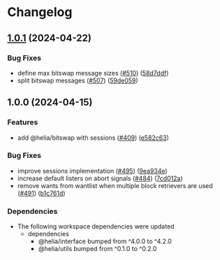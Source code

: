 # Changelog

## [1.0.1](https://github.com/ipfs/helia/compare/bitswap-v1.0.0...bitswap-v1.0.1) (2024-04-22)


### Bug Fixes

* define max bitswap message sizes ([#510](https://github.com/ipfs/helia/issues/510)) ([58d7ddf](https://github.com/ipfs/helia/commit/58d7ddf19cd965a8a5cc1d8148fa073a6b44d8ae))
* split bitswap messages ([#507](https://github.com/ipfs/helia/issues/507)) ([59de059](https://github.com/ipfs/helia/commit/59de0599367c828998069ac37dc93e10ddb565a1))

## 1.0.0 (2024-04-15)


### Features

* add @helia/bitswap with sessions ([#409](https://github.com/ipfs/helia/issues/409)) ([e582c63](https://github.com/ipfs/helia/commit/e582c63ca296c789312f5fcf5e3e18f267f74c03))


### Bug Fixes

* improve sessions implementation ([#495](https://github.com/ipfs/helia/issues/495)) ([9ea934e](https://github.com/ipfs/helia/commit/9ea934ed7208e87c28bc65e9090bdedf66ceeffd))
* increase default listers on abort signals ([#484](https://github.com/ipfs/helia/issues/484)) ([7cd012a](https://github.com/ipfs/helia/commit/7cd012aa2ba568845d49d63a71806d20f6ac678f))
* remove wants from wantlist when multiple block retrievers are used ([#491](https://github.com/ipfs/helia/issues/491)) ([b1c761d](https://github.com/ipfs/helia/commit/b1c761db6db7a7aca3044263fdd5e8967204deeb))


### Dependencies

* The following workspace dependencies were updated
  * dependencies
    * @helia/interface bumped from ^4.0.0 to ^4.2.0
    * @helia/utils bumped from ^0.1.0 to ^0.2.0
